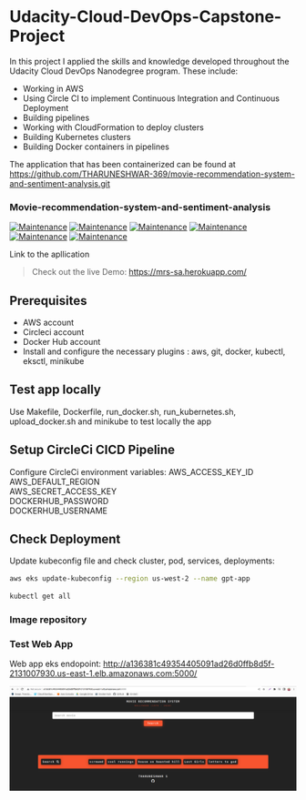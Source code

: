 # Udacity-Cloud-DevOps-Capstone-Project
 In this project I applied the skills and knowledge developed throughout the Udacity Cloud DevOps Nanodegree program. These include:

- Working in AWS
- Using Circle CI to implement Continuous Integration and Continuous Deployment
- Building pipelines
- Working with CloudFormation to deploy clusters
- Building Kubernetes clusters
- Building Docker containers in pipelines

The application that has been containerized can be found at https://github.com/THARUNESHWAR-369/movie-recommendation-system-and-sentiment-analysis.git  

### Movie-recommendation-system-and-sentiment-analysis

[![Maintenance](https://img.shields.io/badge/python-3.9-blue.svg)](https://www.python.org/downloads/release/python-390/) 
[![Maintenance](https://img.shields.io/badge/framework-flask-red.svg)](https://flask.palletsprojects.com/en/2.0.x/) 
[![Maintenance](https://img.shields.io/badge/Frontend-HTML_CSS-green.svg)](https://img.shields.io/badge/Frontend-HTML/CSS/JS-green.svg) 
[![Maintenance](https://img.shields.io/badge/Backend-Javascript-yellow.svg)](https://img.shields.io/badge/Backend-Javascript-yellow.svg) 
[![Maintenance](https://img.shields.io/badge/Backend-Jquery_Ajax-yellow.svg)](https://img.shields.io/badge/Backend-Javascript-yellow.svg) 
[![Maintenance](https://img.shields.io/badge/AI-Machine_Learning_NLP-blue.svg)](https://img.shields.io/badge/Backend-JD-yellow.svg) 

Link to the apllication
> Check out the live Demo: https://mrs-sa.herokuapp.com/

## Prerequisites
- AWS account
- Circleci account
- Docker Hub account
- Install and configure the necessary plugins : aws, git, docker, kubectl, eksctl, minikube

## Test app locally
Use Makefile, Dockerfile, run_docker.sh, run_kubernetes.sh, upload_docker.sh and minikube to test locally the app

## Setup CircleCi CICD Pipeline
Configure CircleCi environment variables:
AWS_ACCESS_KEY_ID		
AWS_DEFAULT_REGION		
AWS_SECRET_ACCESS_KEY		
DOCKERHUB_PASSWORD		
DOCKERHUB_USERNAME

## Check Deployment
Update kubeconfig file and check cluster, pod, services, deployments:

```sh
aws eks update-kubeconfig --region us-west-2 --name gpt-app
```
```sh
kubectl get all
```
### Image repository

### Test Web App

Web app eks endopoint: http://a136381c49354405091ad26d0ffb8d5f-2131007930.us-east-1.elb.amazonaws.com:5000/

![web-app.PNG](screenshots/web-app.PNG "web-app.PNG")
